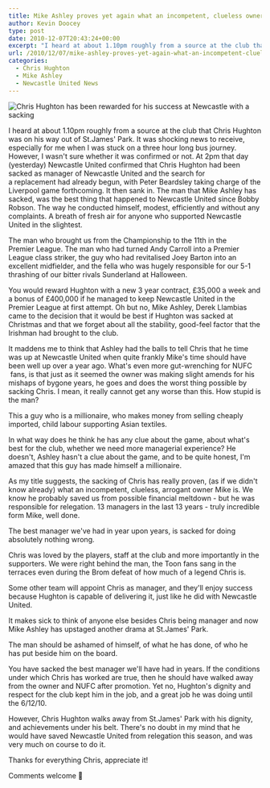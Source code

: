 ```yaml
---
title: Mike Ashley proves yet again what an incompetent, clueless owner he really is
author: Kevin Doocey
type: post
date: 2010-12-07T20:43:24+00:00
excerpt: "I heard at about 1.10pm roughly from a source at the club that Chris Hughton was on his way out of St.James' Park.."
url: /2010/12/07/mike-ashley-proves-yet-again-what-an-incompetent-clueless-owner-he-really-is/
categories:
  - Chris Hughton
  - Mike Ashley
  - Newcastle United News
---
```


![Chris Hughton has been rewarded for his success at Newcastle with a sacking](https://static.guim.co.uk/sys-images/Football/Clubs/Club_Home/2010/8/13/1281698020813/Chris-Hughton-006.jpg "Chris Hughton")

I heard at about 1.10pm roughly from a source at the club that Chris Hughton was on his way out of St.James' Park. It was shocking news to receive, especially for me when I was stuck on a three hour long bus journey. However, I wasn't sure whether it was confirmed or not. At 2pm that day (yesterday) Newcastle United confirmed that Chris Hughton had been sacked as  manager of Newcastle United and the search for a replacement had already begun, with Peter Beardsley taking charge of the Liverpool game forthcoming. It then sank in. The man that Mike Ashley has sacked, was the best thing that happened to Newcastle United since Bobby Robson. The way he conducted himself, modest, efficiently and without any complaints. A breath of fresh air for anyone who supported Newcastle United in the slightest.

The man who brought us from the Championship to the 11th in the Premier League. The man who had turned Andy Carroll into a Premier League class striker, the guy who had revitalised Joey Barton into an excellent midfielder, and the fella who was hugely responsible for our 5-1 thrashing of our bitter rivals Sunderland at Halloween.

You would reward Hughton with a new 3 year contract, £35,000 a week and a bonus of £400,000 if he managed to keep Newcastle United in the Premier League at first attempt. Oh but no, Mike Ashley, Derek Llambias came to the decision that it would be best if Hughton was sacked at Christmas and that we forget about all the stability, good-feel factor that the Irishman had brought to the club.

It maddens me to think that Ashley had the balls to tell Chris that he time was up at Newcastle United when quite frankly Mike's time should have been well up over a year ago. What's even more gut-wrenching for NUFC  fans, is that just as it seemed the owner was making slight amends for his mishaps of bygone years, he goes and does the worst thing possible by sacking Chris. I mean, it really cannot get any worse than this. How stupid is the man?

This a guy who is a millionaire, who makes money from selling cheaply imported, child labour supporting Asian textiles.

In what way does he think he has any clue about the game, about what's best for the club, whether we need more managerial experience? He doesn't, Ashley hasn't a clue about the game, and to be quite honest, I'm amazed that this guy has made himself a millionaire.

As my title suggests, the sacking of Chris has really proven, (as if we didn't know already) what an incompetent, clueless, arrogant owner Mike is. We know he probably saved us from possible financial meltdown - but he was responsible for relegation. 13 managers in the last 13 years - truly incredible form Mike, well done.

The best manager we've had in year upon years, is sacked for doing absolutely nothing wrong.

Chris was loved by the players, staff at the club and more importantly in the supporters. We were right behind the man, the Toon fans sang in the terraces even during the Brom defeat of how much of a legend Chris is.

Some other team will appoint Chris as manager, and they'll enjoy success because Hughton is capable of delivering it, just like he did with Newcastle United.

It makes sick to think of anyone else besides Chris being manager and now Mike Ashley has upstaged another drama at St.James' Park.

The man should be ashamed of himself, of what he has done, of who he has put beside him on the board.

You have sacked the best manager we'll have had in years. If the conditions under which Chris has worked are true, then he should have walked away from the owner and NUFC after promotion. Yet no, Hughton's dignity and respect for the club kept him in the job, and a great job he was doing until the 6/12/10.

However, Chris Hughton walks away from St.James' Park with his dignity, and achievements under his belt. There's no doubt in my mind that he would have saved Newcastle United from relegation this season, and was very much on course to do it.

Thanks for everything Chris, appreciate it!

Comments welcome 🙂

